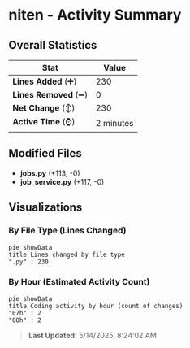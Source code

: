 # niten - Activity Summary 

## Overall Statistics

| Stat                   | Value                                                             |
| ---------------------- | ----------------------------------------------------------------- |
| **Lines Added** (➕)   | 230                                          |
| **Lines Removed** (➖) | 0                                        |
| **Net Change** (↕)    | 230                |
| **Active Time** (⌚)   | 2 minutes |


## Modified Files
- **jobs.py** (+113, -0)
- **job_service.py** (+117, -0)

## Visualizations

### By File Type (Lines Changed)

```mermaid
pie showData
title Lines changed by file type
".py" : 230
```

### By Hour (Estimated Activity Count)

```mermaid
pie showData
title Coding activity by hour (count of changes)
"07h" : 2
"08h" : 2
```


> **Last Updated:** 5/14/2025, 8:24:02 AM